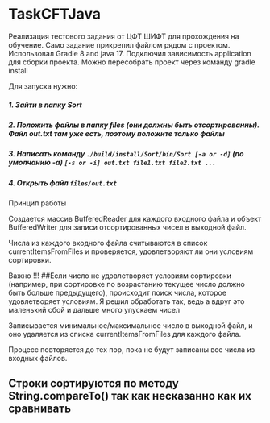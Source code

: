 # TaskCFTJava
Реализация тестового задания от ЦФТ ШИФТ для прохождения на обучение. Само задание прикрепил файлом рядом с проектом. 
Использовал Gradle 8 and java 17. Подключил зависимость application для сборки проекта.
Можно пересобрать проект через команду gradle install

Для запуска нужно:
##### 1. Зайти в папку Sort 
##### 2. Положить файлы в папку files (они должны быть отсортированны). Файл out.txt там уже есть, поэтому положите только файлы
##### 3. Написать команду `./build/install/Sort/bin/Sort [-a or -d]` (по умолчанию -a) `[-s or -i] out.txt file1.txt file2.txt ...`
##### 4. Открыть файл `files/out.txt`

Принцип работы 

Создается массив BufferedReader для каждого входного файла и объект BufferedWriter для записи отсортированных чисел в выходной файл.

Числа из каждого входного файла считываются в список currentItemsFromFiles и проверяется, удовлетворяют ли они условиям сортировки.

Важно !!!
##Если число не удовлетворяет условиям сортировки (например, при сортировке по возрастанию текущее число должно быть больше предыдущего), происходит поиск числа, которое удовлетворяет условиям. Я решил обработать так, ведь а вдруг это маленький сбой и дальше много упускаем чисел

Записывается минимальное/максимальное число в выходной файл, и оно удаляется из списка currentItemsFromFiles для каждого файла.

Процесс повторяется до тех пор, пока не будут записаны все числа из входных файлов.

## Строки сортируются по методу String.compareTo() так как несказанно как их сравнивать 

